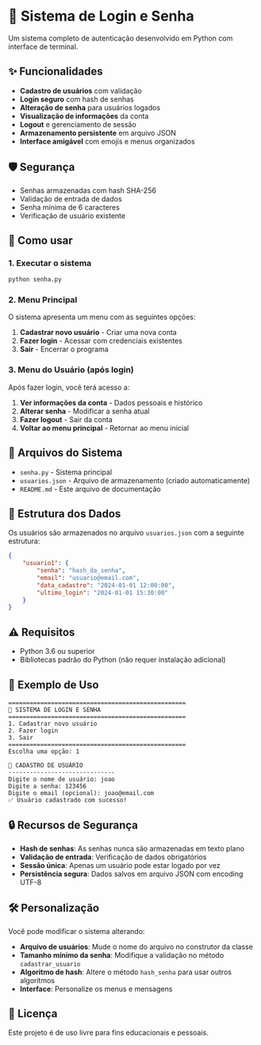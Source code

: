 # 🔐 Sistema de Login e Senha

Um sistema completo de autenticação desenvolvido em Python com interface de terminal.

## ✨ Funcionalidades

- **Cadastro de usuários** com validação
- **Login seguro** com hash de senhas
- **Alteração de senha** para usuários logados
- **Visualização de informações** da conta
- **Logout** e gerenciamento de sessão
- **Armazenamento persistente** em arquivo JSON
- **Interface amigável** com emojis e menus organizados

## 🛡️ Segurança

- Senhas armazenadas com hash SHA-256
- Validação de entrada de dados
- Senha mínima de 6 caracteres
- Verificação de usuário existente

## 🚀 Como usar

### 1. Executar o sistema
```bash
python senha.py
```

### 2. Menu Principal
O sistema apresenta um menu com as seguintes opções:

1. **Cadastrar novo usuário** - Criar uma nova conta
2. **Fazer login** - Acessar com credenciais existentes
3. **Sair** - Encerrar o programa

### 3. Menu do Usuário (após login)
Após fazer login, você terá acesso a:

1. **Ver informações da conta** - Dados pessoais e histórico
2. **Alterar senha** - Modificar a senha atual
3. **Fazer logout** - Sair da conta
4. **Voltar ao menu principal** - Retornar ao menu inicial

## 📁 Arquivos do Sistema

- `senha.py` - Sistema principal
- `usuarios.json` - Arquivo de armazenamento (criado automaticamente)
- `README.md` - Este arquivo de documentação

## 🔧 Estrutura dos Dados

Os usuários são armazenados no arquivo `usuarios.json` com a seguinte estrutura:

```json
{
    "usuario1": {
        "senha": "hash_da_senha",
        "email": "usuario@email.com",
        "data_cadastro": "2024-01-01 12:00:00",
        "ultimo_login": "2024-01-01 15:30:00"
    }
}
```

## ⚠️ Requisitos

- Python 3.6 ou superior
- Bibliotecas padrão do Python (não requer instalação adicional)

## 🎯 Exemplo de Uso

```
==================================================
🔐 SISTEMA DE LOGIN E SENHA
==================================================
1. Cadastrar novo usuário
2. Fazer login
3. Sair
==================================================
Escolha uma opção: 1

📝 CADASTRO DE USUÁRIO
------------------------------
Digite o nome de usuário: joao
Digite a senha: 123456
Digite o email (opcional): joao@email.com
✅ Usuário cadastrado com sucesso!
```

## 🔒 Recursos de Segurança

- **Hash de senhas**: As senhas nunca são armazenadas em texto plano
- **Validação de entrada**: Verificação de dados obrigatórios
- **Sessão única**: Apenas um usuário pode estar logado por vez
- **Persistência segura**: Dados salvos em arquivo JSON com encoding UTF-8

## 🛠️ Personalização

Você pode modificar o sistema alterando:

- **Arquivo de usuários**: Mude o nome do arquivo no construtor da classe
- **Tamanho mínimo da senha**: Modifique a validação no método `cadastrar_usuario`
- **Algoritmo de hash**: Altere o método `hash_senha` para usar outros algoritmos
- **Interface**: Personalize os menus e mensagens

## 📝 Licença

Este projeto é de uso livre para fins educacionais e pessoais.
